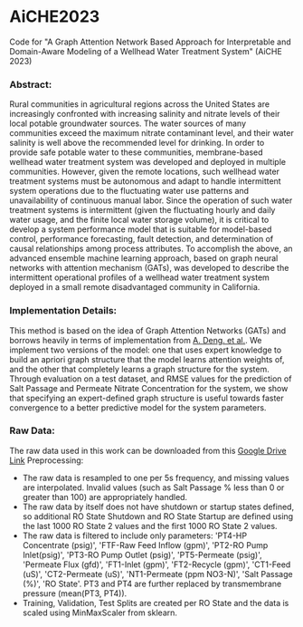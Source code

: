 # AiCHE2023
Code for "A Graph Attention Network Based Approach for Interpretable and Domain-Aware Modeling of a Wellhead Water Treatment System" (AiCHE 2023)

### Abstract:
Rural communities in agricultural regions across the United States are increasingly confronted with increasing salinity and nitrate levels of their local potable groundwater sources. The water sources of many communities exceed the maximum nitrate contaminant level, and their water salinity is well above the recommended level for drinking. In order to provide safe potable water to these communities, membrane-based wellhead water treatment system was developed and deployed in multiple communities. However, given the remote locations, such wellhead water treatment systems must be autonomous and adapt to handle intermittent system operations due to the fluctuating water use patterns and unavailability of continuous manual labor. Since the operation of such water treatment systems is intermittent (given the fluctuating hourly and daily water usage, and the finite local water storage volume), it is critical to develop a system performance model that is suitable for model-based control, performance forecasting, fault detection, and determination of causal relationships among process attributes. To accomplish the above, an advanced ensemble machine learning approach, based on graph neural networks with attention mechanism (GATs), was developed to describe the intermittent operational profiles of a wellhead water treatment system deployed in a small remote disadvantaged community in California.

### Implementation Details:
This method is based on the idea of Graph Attention Networks (GATs) and borrows heavily in terms of implementation from [A. Deng. et al.](https://github.com/d-ailin/GDN). We implement two versions of the model: one that uses expert knowledge to build an apriori graph structure that the model learns attention weights of, and the other that completely learns a graph structure for the system. Through evaluation on a test dataset, and RMSE values for the prediction of Salt Passage and Permeate Nitrate Concentration for the system, we show that specifying an expert-defined graph structure is useful towards faster convergence to a better predictive model for the system parameters. 

### Raw Data:
The raw data used in this work can be downloaded from this [Google Drive Link](https://drive.google.com/file/d/1c9zPA3zY_nAEzemq2m4tjUBMUoUfyepS/view?usp=sharing) 
Preprocessing:
- The raw data is resampled to one per 5s frequency, and missing values are interpolated. Invalid values (such as Salt Passage % less than 0 or greater than 100) are appropriately handled.
- The raw data by itself does not have shutdown or startup states defined, so additional RO State Shutdown and RO State Startup are defined using the last 1000 RO State 2 values and the first 1000 RO State 2 values.
- The raw data is filtered to include only parameters: 'PT4-HP Concentrate (psig)', 'FTF-Raw Feed Inflow (gpm)',
             'PT2-RO Pump Inlet(psig)', 'PT3-RO Pump Outlet (psig)', 'PT5-Permeate (psig)', 'Permeate Flux (gfd)', 'FT1-Inlet (gpm)',
             'FT2-Recycle (gpm)', 'CT1-Feed (uS)', 'CT2-Permeate (uS)', 'NT1-Permeate (ppm NO3-N)',
             'Salt Passage (%)', 'RO State'. PT3 and PT4 are further replaced by transmembrane pressure (mean(PT3, PT4)).
- Training, Validation, Test Splits are created per RO State and the data is scaled using MinMaxScaler from sklearn.
  
